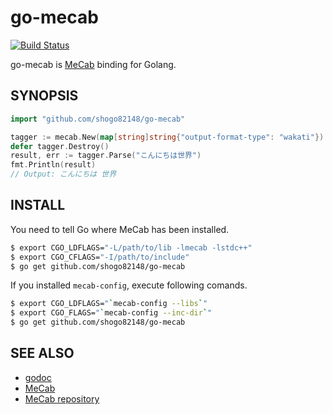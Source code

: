 # go-mecab

[![Build Status](https://travis-ci.org/shogo82148/go-mecab.svg?branch=master)](https://travis-ci.org/shogo82148/go-mecab)

go-mecab is [MeCab](http://taku910.github.io/mecab/) binding for Golang.

## SYNOPSIS

``` go
import "github.com/shogo82148/go-mecab"

tagger := mecab.New(map[string]string{"output-format-type": "wakati"})
defer tagger.Destroy()
result, err := tagger.Parse("こんにちは世界")
fmt.Println(result)
// Output: こんにちは 世界
```

## INSTALL

You need to tell Go where MeCab has been installed.

``` bash
$ export CGO_LDFLAGS="-L/path/to/lib -lmecab -lstdc++"
$ export CGO_CFLAGS="-I/path/to/include"
$ go get github.com/shogo82148/go-mecab
```

If you installed `mecab-config`, execute following comands.

``` bash
$ export CGO_LDFLAGS="`mecab-config --libs`"
$ export CGO_FLAGS="`mecab-config --inc-dir`"
$ go get github.com/shogo82148/go-mecab
```

## SEE ALSO

- [godoc](https://godoc.org/github.com/shogo82148/go-mecab)
- [MeCab](http://taku910.github.io/mecab/)
- [MeCab repository](https://github.com/taku910/mecab)
